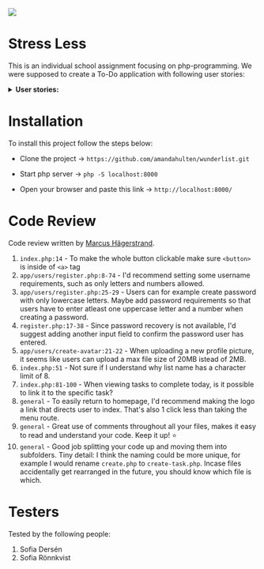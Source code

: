 <img src="https://media.giphy.com/media/jS27LWasgUIYrXtP83/giphy-downsized.gif" >

# Stress Less

This is an individual school assignment focusing on php-programming. We were supposed to create a To-Do application with following user stories:

<details><summary><b> User stories:</b></summary>

- As a user I should be able to create an account.
- As a user I should be able to login.
- As a user I should be able to logout.
- As a user I should be able to edit my account email and password.
- As a user I should be able to upload a profile avatar image.
- As a user I should be able to create new tasks with title, description and deadline date.
- As a user I should be able to edit my tasks.
- As a user I should be able to delete my tasks.
- As a user I should be able to mark tasks as completed.
- As a user I should be able to mark tasks as uncompleted.
- As a user I'm able to create new task lists with title.
- As a user I'm able to edit my task lists.
- As a user I'm able to delete my task lists along with all tasks.
- As a user I'm able to add a task to a list.
- As a user I'm able to view all tasks.
- As a user I'm able to view all tasks within a list.
- As a user I'm able to view all tasks which should be completed today.
    
**Extra:**
- As a user I'm able to remove a task from a list.
    
**Features added by Nelly:**
- As I user I'm able to delete my account.
- As a user I'm able to mark all tasks in a list as completed with one click.

Link to pull-request: https://github.com/amandahulten/wunderlist/pull/2

</details>

# Installation

To install this project follow the steps below: 

- Clone the project -> ``` https://github.com/amandahulten/wunderlist.git ```

- Start php server -> ```php -S localhost:8000```

- Open your browser and paste this link -> ```http://localhost:8000/```

# Code Review

Code review written by [Marcus Hägerstrand](https://github.com/marcusxyz).

1. `index.php:14` - To make the whole button clickable make sure `<button>` is inside of `<a>` tag
2. `app/users/register.php:8-74` - I'd recommend setting some username requirements, such as only letters and numbers allowed.
3. `app/users/register.php:25-29` - Users can for example create password with only lowercase letters. Maybe add password requirements so that users have to enter atleast one uppercase letter and a number when creating a password.
4. `register.php:17-38` - Since password recovery is not available, I'd suggest adding another input field to confirm the password user has entered.
5. `app/users/create-avatar:21-22` - When uploading a new profile picture, it seems like users can upload a max file size of 20MB istead of 2MB.
6. `index.php:51` - Not sure if I understand why list name has a character limit of 8.
7. `index.php:81-100` - When viewing tasks to complete today, is it possible to link it to the specific task?
8. `general` - To easily return to homepage, I'd recommend making the logo a link that directs user to index. That's also 1 click less than taking the menu route.
9. `general` - Great use of comments throughout all your files, makes it easy to read and understand your code. Keep it up! ⭐️
10. `general` - Good job splitting your code up and moving them into subfolders. Tiny detail: I think the naming could be more unique, for example I would rename `create.php` to `create-task.php`. Incase files accidentally get rearranged in the future, you should know which file is which.

# Testers

Tested by the following people:

1. Sofia Dersén
2. Sofia Rönnkvist

